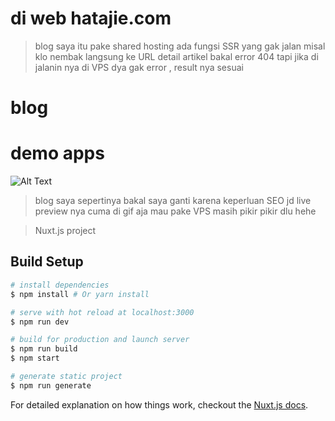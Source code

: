 # di web hatajie.com 
> blog saya itu pake shared hosting ada fungsi SSR yang gak jalan 
> misal klo nembak langsung ke URL detail artikel bakal error 404 
> tapi jika di jalanin nya di VPS dya gak error , result nya sesuai
# blog

# demo apps
![Alt Text](https://media.giphy.com/media/3ov9jRThYox8l4PTLW/giphy.gif)

> blog saya sepertinya bakal saya ganti karena keperluan SEO jd live preview nya cuma di gif aja
> mau pake VPS masih pikir pikir dlu hehe

> Nuxt.js project

## Build Setup

``` bash
# install dependencies
$ npm install # Or yarn install

# serve with hot reload at localhost:3000
$ npm run dev

# build for production and launch server
$ npm run build
$ npm start

# generate static project
$ npm run generate
```

For detailed explanation on how things work, checkout the [Nuxt.js docs](https://github.com/nuxt/nuxt.js).
